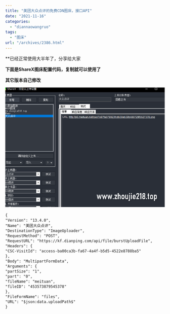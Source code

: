 ```yaml
---
title: "美团大众点评的免费CDN图床，接口API"
date: "2021-11-16"
categories: 
  - "diannaowangruo"
tags: 
  - "图床"
url: "/archives/2386.html"
---
```


\*\*已经正常使用大半年了，分享给大家

**下面是ShareX图床配置代码，复制就可以使用了**

**其它版本自己修改**

![](/images/2021/11/952352db01b5829d15234dd414ef18c6.png)

```
{
"Version": "13.4.0",
"Name": "美团大众点评",
"DestinationType": "ImageUploader",
"RequestMethod": "POST",
"RequestURL": "https://kf.dianping.com/api/file/burstUploadFile",
"Headers": {
"CSC-VisitId": "access-ba00ca3b-fa67-4a4f-b5d5-4522e8788ba5"
},
"Body": "MultipartFormData",
"Arguments": {
"partSize": "1",
"part": "0",
"fileName": "meituan",
"fileID": "453573879545378"
},
"FileFormName": "files",
"URL": "$json:data.uploadPath$"
}
```
